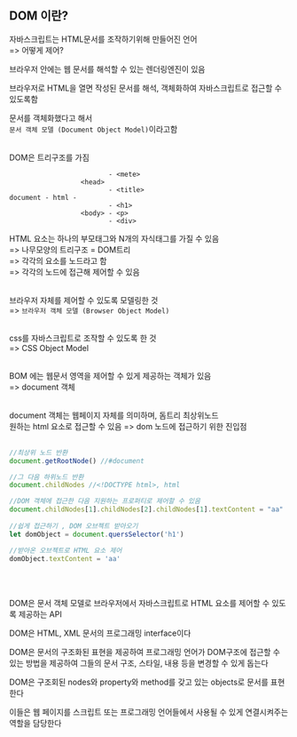 ## DOM 이란?

자바스크립트는 HTML문서를 조작하기위해 만들어진 언어<br/>
=> 어떻게 제어?

브라우저 안에는 웹 문서를 해석할 수 있는 렌더링엔진이 있음

브라우저로 HTML을 열면 작성된 문서를 해석, 객체화하여 자바스크립트로 접근할 수있도록함 

문서를 객체화했다고 해서<br/>
`문서 객체 모델 (Document Object Model)`이라고함<br/><br/>

DOM은 트리구조를 가짐
```plantext
                         - <mete>
                  <head> 
                         - <title>
document - html - 
                         - <h1>
                  <body> - <p>
                         - <div> 
```
HTML 요소는 하나의 부모태그와 N개의 자식태그를 가질 수 있음<br/> 
=> 나무모양의 트리구조 = DOM트리<br/> 
=> 각각의 요소를 노드라고 함<br/> 
=> 각각의 노드에 접근해 제어할 수 있음<br/><br/>

브라우저 자체를 제어할 수 있도록 모델링한 것<br/> 
=> `브라우저 객체 모델 (Browser Object Model)`<br/><br/>

css를 자바스크립트로 조작할 수 있도록 한 것<br/> 
=> CSS Object Model <br/><br/>

BOM 에는 웹문서 영역을 제어할 수 있게 제공하는 객체가 있음<br/> 
=> document 객체 <br/><br/>

document 객체는 웹페이지 자체를 의미하며, 돔트리 최상위노드<br/>
원하는 html 요소로 접근할 수 있음 
=> dom 노드에 접근하기 위한 진입점<br/><br/>

```javascript
//최상위 노드 반환
document.getRootNode() //#document

//그 다음 하위노드 반환
document.childNodes //<!DOCTYPE html>, html

//DOM 객체에 접근한 다음 지원하는 프로퍼티로 제어할 수 있음
document.childNodes[1].childNodes[2].childNodes[1].textContent = "aa"
 
//쉽게 접근하기 , DOM 오브젝트 받아오기
let domObject = document.quersSelector('h1')

//받아온 오브젝트로 HTML 요소 제어 
domObject.textContent = 'aa'
```
<br/><br/>

DOM은 문서 객체 모델로 브라우저에서 자바스크립트로 HTML 요소를 제어할 수 있도록 제공하는 API

DOM은 HTML, XML 문서의 프로그래밍 interface이다

DOM은 문서의 구조화된 표현을 제공하여 프로그래밍 언어가 DOM구조에 접근할 수 있는 방법을 제공하여 그들의 문서 구조, 스타일, 내용 등을 변경할 수 있게 돕는다

DOM은 구조회된 nodes와 property와 method를 갖고 있는 objects로 문서를 표현한다

이들은 웹 페이지를 스크립트 또는 프로그래밍 언어들에서 사용될 수 있게 연결시켜주는 역할을 담당한다